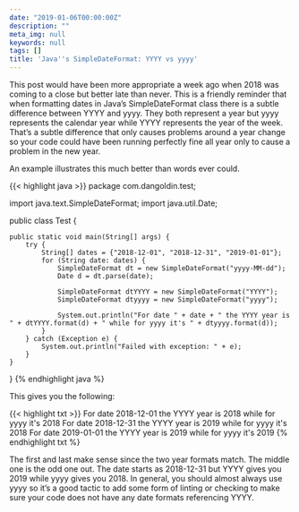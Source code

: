 ```yaml
---
date: "2019-01-06T00:00:00Z"
description: ""
meta_img: null
keywords: null
tags: []
title: 'Java''s SimpleDateFormat: YYYY vs yyyy'
---
```


This post would have been more appropriate a week ago when 2018 was coming to a close but better late than never. This is a friendly reminder that when formatting dates in Java’s SimpleDateFormat class there is a subtle difference between YYYY and yyyy. They both represent a year but yyyy represents the calendar year while YYYY represents the year of the week. That’s a subtle difference that only causes problems around a year change so your code could have been running perfectly fine all year only to cause a problem in the new year.

An example illustrates this much better than words ever could.

{{< highlight java >}}
package com.dangoldin.test;

import java.text.SimpleDateFormat;
import java.util.Date;

public class Test {

    public static void main(String[] args) {
        try {
            String[] dates = {"2018-12-01", "2018-12-31", "2019-01-01"};
            for (String date: dates) {
                SimpleDateFormat dt = new SimpleDateFormat("yyyy-MM-dd");
                Date d = dt.parse(date);

                SimpleDateFormat dtYYYY = new SimpleDateFormat("YYYY");
                SimpleDateFormat dtyyyy = new SimpleDateFormat("yyyy");

                System.out.println("For date " + date + " the YYYY year is " + dtYYYY.format(d) + " while for yyyy it's " + dtyyyy.format(d));
            }
        } catch (Exception e) {
            System.out.println("Failed with exception: " + e);
        }
    }
}
{% endhighlight java %}

This gives you the following:

{{< highlight txt >}}
For date 2018-12-01 the YYYY year is 2018 while for yyyy it's 2018
For date 2018-12-31 the YYYY year is 2019 while for yyyy it's 2018
For date 2019-01-01 the YYYY year is 2019 while for yyyy it's 2019
{% endhighlight txt %}

The first and last make sense since the two year formats match. The middle one is the odd one out. The date starts as 2018-12-31 but YYYY gives you 2019 while yyyy gives you 2018. In general, you should almost always use yyyy so it’s a good tactic to add some form of linting or checking to make sure your code does not have any date formats referencing YYYY.
